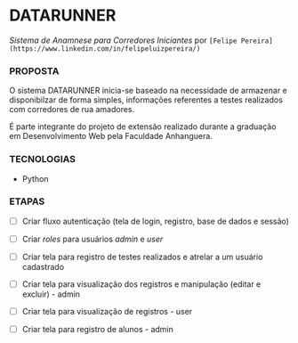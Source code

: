 # DATARUNNER
*Sistema de Anamnese para Corredores Iniciantes*
por `[Felipe Pereira](https://www.linkedin.com/in/felipeluizpereira/)`
  

### PROPOSTA

O sistema DATARUNNER inicia-se baseado na necessidade de armazenar e disponibilzar de forma simples, informações referentes a testes realizados com corredores de rua amadores.

É parte integrante do projeto de extensão realizado durante a graduação em Desenvolvimento Web pela Faculdade Anhanguera.

### TECNOLOGIAS

 - Python
 
### ETAPAS
 - [ ] Criar fluxo autenticação (tela de login, registro, base de dados e sessão)
 - [ ] Criar *roles* para usuários *admin* e *user*
 - [ ] Criar tela para registro de testes realizados e atrelar a um usuário cadastrado
 - [ ] Criar tela para visualização dos registros e manipulação (editar e excluir) - admin
 - [ ] Criar tela para visualização de registros - user
 - [ ] Criar tela para registro de alunos - admin

